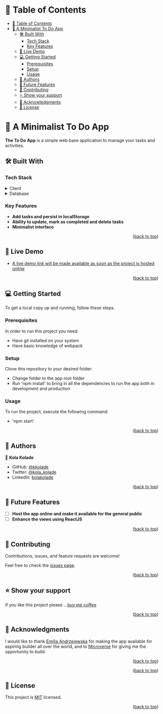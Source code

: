 <!-- TABLE OF CONTENTS -->

# 📗 Table of Contents

- [📗 Table of Contents](#-table-of-contents)
- [📖 A Minimalist To Do App ](#-a-minimalist-to-do-app-)
  - [🛠 Built With ](#-built-with-)
    - [Tech Stack ](#tech-stack-)
    - [Key Features ](#key-features-)
  - [🚀 Live Demo ](#-live-demo-)
  - [💻 Getting Started ](#-getting-started-)
    - [Prerequisites](#prerequisites)
    - [Setup](#setup)
    - [Usage](#usage)
  - [👥 Authors ](#-authors-)
  - [🔭 Future Features ](#-future-features-)
  - [🤝 Contributing ](#-contributing-)
  - [⭐️ Show your support ](#️-show-your-support-)
  - [🙏 Acknowledgments ](#-acknowledgments-)
  - [📝 License ](#-license-)

<!-- PROJECT DESCRIPTION -->

# 📖 A Minimalist To Do App <a name="about-project"></a>

**The To Do App** is a simple web base application to manage your tasks and activities.

## 🛠 Built With <a name="built-with"></a>

### Tech Stack <a name="tech-stack"></a>

<details>
  <summary>Client</summary>
  <ul>
    <li><a href="https://developer.mozilla.org/en-US/docs/Learn/HTML/Introduction_to_HTML/Getting_started">HTML</a></li>
    <li><a href="https://developer.mozilla.org/en-US/docs/Web/CSS/Reference">CSS</a></li>
    <li><a href="https://developer.mozilla.org/en-US/docs/Web/JavaScript">Vanilla JavaScript</a></li>
    <li><a href="https://webpack.js.org/">Webpack</a></li>
  </ul>
</details>

<details>
<summary>Database</summary>
  <ul>
    <li><a href="https://www.postgresql.org/">LocalStorage</a></li>
  </ul>
</details>

<!-- Features -->

### Key Features <a name="key-features"></a>

- **Add tasks and persist in localStorage**
- **Ability to update, mark as completed and delete tasks**
- **Minimalist interface**

<p align="right">(<a href="#readme-top">back to top</a>)</p>

<!-- LIVE DEMO -->

## 🚀 Live Demo <a name="live-demo"></a>

- [A live demo link will be made available as soon as the project is hosted online](https://#)

<p align="right">(<a href="#readme-top">back to top</a>)</p>

<!-- GETTING STARTED -->

## 💻 Getting Started <a name="getting-started"></a>

To get a local copy up and running, follow these steps.

### Prerequisites

In order to run this project you need:

- Have git installed on your system
- Have basic knowledge of webpack

<!--
Example command:

```sh
 gem install rails
```
 -->

### Setup

Clone this repository to your desired folder:

- Change folder to the app root folder
- Run 'npm install' to bring in all the dependencies to run the app both in development and production

### Usage

To run the project, execute the following command:

- 'npm start'

<!--
Example:

```sh

```
 -->

<p align="right">(<a href="#readme-top">back to top</a>)</p>

<!-- AUTHORS -->

## 👥 Authors <a name="authors"></a>

👤 **Kola Kolade**

- GitHub: [@kkolade](https://github.com/kkolade)
- Twitter: [@kola_kolade](https://twitter.com/kola_kolade)
- LinkedIn: [kolakolade](https://www.linkedin.com/in/kolakolade/)

<p align="right">(<a href="#readme-top">back to top</a>)</p>

<!-- FUTURE FEATURES -->

## 🔭 Future Features <a name="future-features"></a>

- [ ] **Host the app online and make it available for the general public**
- [ ] **Enhance the views using ReactJS**

<p align="right">(<a href="#readme-top">back to top</a>)</p>

<!-- CONTRIBUTING -->

## 🤝 Contributing <a name="contributing"></a>

Contributions, issues, and feature requests are welcome!

Feel free to check the [issues page](<[../../issues/](https://github.com/kkolade/minimalist-todo-app/issues)>).

<p align="right">(<a href="#readme-top">back to top</a>)</p>

<!-- SUPPORT -->

## ⭐️ Show your support <a name="support"></a>

If you like this project please ...[buy me coffee](https://www.buymeacoffee.com/kolakolade)

<p align="right">(<a href="#readme-top">back to top</a>)</p>

<!-- ACKNOWLEDGEMENTS -->

## 🙏 Acknowledgments <a name="acknowledgements"></a>

I would like to thank [Emilia Andrzejewska](https://www.youtube.com/@emiliaandrzejewska4209) for making the app available for aspiring builder all over the world, and to [Microverse](https://www.microverse.org/) for giving me the opportunity to build.

<p align="right">(<a href="#readme-top">back to top</a>)</p>

<p align="right">(<a href="#readme-top">back to top</a>)</p>

<!-- LICENSE -->

## 📝 License <a name="license"></a>

This project is [MIT](./LICENSE) licensed.

<p align="right">(<a href="#readme-top">back to top</a>)</p>
